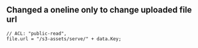## Changed a oneline only to change uploaded file url

```
// ACL: "public-read",
file.url = "/s3-assets/serve/" + data.Key;
```
